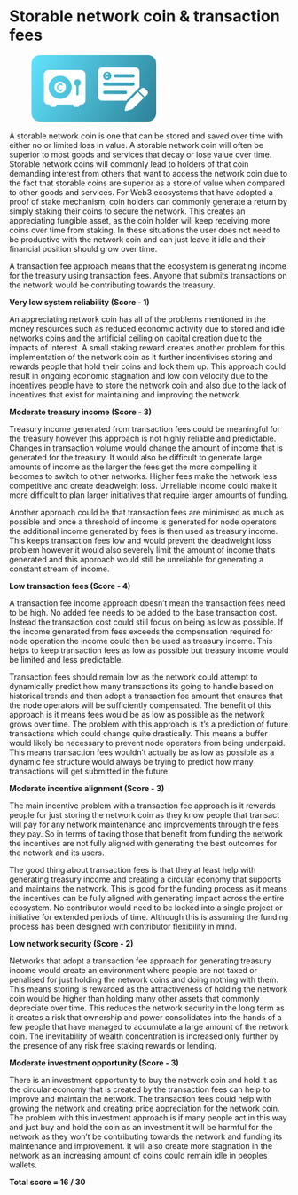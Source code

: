 # Storable network coin & transaction fees

<div align="left"><figure><img src="../../.gitbook/assets/hoardable-money-transaction-fees.png" alt="" width="225"><figcaption></figcaption></figure></div>

A storable network coin is one that can be stored and saved over time with either no or limited loss in value. A storable network coin will often be superior to most goods and services that decay or lose value over time. Storable network coins will commonly lead to holders of that coin demanding interest from others that want to access the network coin due to the fact that storable coins are superior as a store of value when compared to other goods and services. For Web3 ecosystems that have adopted a proof of stake mechanism, coin holders can commonly generate a return by simply staking their coins to secure the network. This creates an appreciating fungible asset, as the coin holder will keep receiving more coins over time from staking. In these situations the user does not need to be productive with the network coin and can just leave it idle and their financial position should grow over time.

A transaction fee approach means that the ecosystem is generating income for the treasury using transaction fees. Anyone that submits transactions on the network would be contributing towards the treasury.



**Very low system reliability (Score - 1)**

An appreciating network coin has all of the problems mentioned in the money resources such as reduced economic activity due to stored and idle networks coins and the artificial ceiling on capital creation due to the impacts of interest. A small staking reward creates another problem for this implementation of the network coin as it further incentivises storing and rewards people that hold their coins and lock them up. This approach could result in ongoing economic stagnation and low coin velocity due to the incentives people have to store the network coin and also due to the lack of incentives that exist for maintaining and improving the network.



**Moderate treasury income (Score - 3)**

Treasury income generated from transaction fees could be meaningful for the treasury however this approach is not highly reliable and predictable. Changes in transaction volume would change the amount of income that is generated for the treasury. It would also be difficult to generate large amounts of income as the larger the fees get the more compelling it becomes to switch to other networks. Higher fees make the network less competitive and create deadweight loss. Unreliable income could make it more difficult to plan larger initiatives that require larger amounts of funding.

Another approach could be that transaction fees are minimised as much as possible and once a threshold of income is generated for node operators the additional income generated by fees is then used as treasury income. This keeps transaction fees low and would prevent the deadweight loss problem however it would also severely limit the amount of income that’s generated and this approach would still be unreliable for generating a constant stream of income.



**Low transaction fees (Score - 4)**

A transaction fee income approach doesn’t mean the transaction fees need to be high. No added fee needs to be added to the base transaction cost. Instead the transaction cost could still focus on being as low as possible. If the income generated from fees exceeds the compensation required for node operation the income could then be used as treasury income. This helps to keep transaction fees as low as possible but treasury income would be limited and less predictable.

Transaction fees should remain low as the network could attempt to dynamically predict how many transactions its going to handle based on historical trends and then adopt a transaction fee amount that ensures that the node operators will be sufficiently compensated. The benefit of this approach is it means fees would be as low as possible as the network grows over time. The problem with this approach is it’s a prediction of future transactions which could change quite drastically. This means a buffer would likely be necessary to prevent node operators from being underpaid. This means transaction fees wouldn’t actually be as low as possible as a dynamic fee structure would always be trying to predict how many transactions will get submitted in the future.



**Moderate incentive alignment (Score - 3)**

The main incentive problem with a transaction fee approach is it rewards people for just storing the network coin as they know people that transact will pay for any network maintenance and improvements through the fees they pay. So in terms of taxing those that benefit from funding the network the incentives are not fully aligned with generating the best outcomes for the network and its users.

The good thing about transaction fees is that they at least help with generating treasury income and creating a circular economy that supports and maintains the network. This is good for the funding process as it means the incentives can be fully aligned with generating impact across the entire ecosystem. No contributor would need to be locked into a single project or initiative for extended periods of time. Although this is assuming the funding process has been designed with contributor flexibility in mind.



**Low network security (Score - 2)**

Networks that adopt a transaction fee approach for generating treasury income would create an environment where people are not taxed or penalised for just holding the network coins and doing nothing with them. This means storing is rewarded as the attractiveness of holding the network coin would be higher than holding many other assets that commonly depreciate over time. This reduces the network security in the long term as it creates a risk that ownership and power consolidates into the hands of a few people that have managed to accumulate a large amount of the network coin. The inevitability of wealth concentration is increased only further by the presence of any risk free staking rewards or lending.



**Moderate investment opportunity (Score - 3)**

There is an investment opportunity to buy the network coin and hold it as the circular economy that is created by the transaction fees can help to improve and maintain the network. The transaction fees could help with growing the network and creating price appreciation for the network coin. The problem with this investment approach is if many people act in this way and just buy and hold the coin as an investment it will be harmful for the network as they won’t be contributing towards the network and funding its maintenance and improvement. It will also create more stagnation in the network as an increasing amount of coins could remain idle in peoples wallets.



**Total score = 16 / 30**
